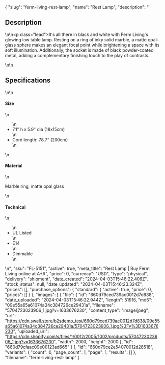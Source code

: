 {
  "slug": "ferm-living-rest-lamp",
  "name": "Rest Lamp",
  "description": "<h2>Description</h2>\n<!-- split -->\n<p class=\"lead\">It's all there in black and white with Ferm Living's glowing low table lamp. Resting on a ring of inky solid marble, a matte opal-glass sphere makes an elegant focal point while brightening a space with its soft illumination. Additionally, the socket is made of black powder-coated metal, adding a complementary finishing touch to the play of contrasts.</p>\n<!-- split -->\n<h2>Specifications</h2>\n<!-- split -->\n<h4>Size</h4>\n<ul>\n<li>7.1\" h x 5.9\" dia (18x15cm)</li>\n<li>Cord length: 78.7\" (200cm)</li>\n</ul>\n<h4>Material</h4>\n<p>Marble ring, matte opal glass</p>\n<h4>Technical</h4>\n<ul>\n<li>UL Listed</li>\n<li>E14</li>\n<li>Dimmable</li>\n</ul>\n",
  "sku": "FL-5151",
  "active": true,
  "meta_title": "Rest Lamp | Buy Ferm Living online at A+R",
  "price": 0,
  "currency": "USD",
  "type": "physical",
  "delivery": "shipment",
  "date_created": "2024-04-03T15:46:22.406Z",
  "stock_status": null,
  "date_updated": "2024-04-03T15:46:23.324Z",
  "prices": [],
  "purchase_options": {
    "standard": {
      "active": true,
      "price": 0,
      "prices": []
    }
  },
  "images": [
    {
      "file": {
        "id": "660d79ced739ac0012d7d838",
        "date_uploaded": "2024-04-03T15:46:22.944Z",
        "length": 51916,
        "md5": "09e55a65a61074a34c384726ce29431a",
        "filename": "5704723023906_1.jpg?v=1633676230",
        "content_type": "image/jpeg",
        "url": "https://cdn.swell.store/b2sdemo_test/660d79ced739ac0012d7d838/09e55a65a61074a34c384726ce29431a/5704723023906_1.jpg%3Fv%3D1633676230",
        "uploaded_url": "https://cdn.shopify.com/s/files/1/0012/2005/1002/products/5704723023906_1.jpg?v=1633676230",
        "width": 2000,
        "height": 2000
      },
      "id": "660d79cfaac09e00123ad665"
    }
  ],
  "id": "660d79ce2e54070012d28518",
  "variants": {
    "count": 0,
    "page_count": 1,
    "page": 1,
    "results": []
  },
  "filename": "ferm-living-rest-lamp"
}